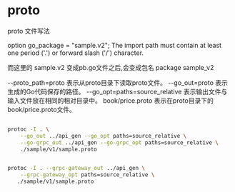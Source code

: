 # proto

proto 文件写法

option go_package = "sample.v2";
The import path must contain at least one period ('.') or forward slash ('/') character.

而这里的 sample.v2 变成pb.go文件之后,会变成包名
package sample_v2

--proto_path=proto 表示从proto目录下读取proto文件。
--go_out=proto 表示生成的Go代码保存的路径。
--go_opt=paths=source_relative 表示输出文件与输入文件放在相同的相对目录中。
book/price.proto 表示在proto目录下的book/price.proto文件。


```bash

protoc -I . \
    --go_out ../api_gen --go_opt paths=source_relative \
    --go-grpc_out ../api_gen --go-grpc_opt paths=source_relative \
    ./sample/v1/sample.proto


protoc -I . --grpc-gateway_out ../api_gen \
    --grpc-gateway_opt paths=source_relative \
   ./sample/v1/sample.proto


```